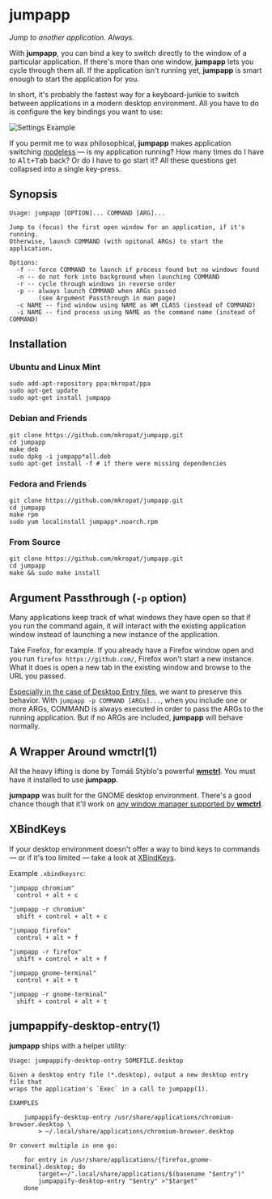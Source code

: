 # jumpapp

*Jump to another application. Always.*

With **jumpapp**, you can bind a key to switch directly to the window of a particular application.  If there's more than one window, **jumpapp** lets you cycle through them all.  If the application isn't running yet, **jumpapp** is smart enough to start the application for you.

In short, it's probably the fastest way for a keyboard-junkie to switch between applications in a modern desktop environment.  All you have to do is configure the key bindings you want to use:

![Settings Example](http://i.imgur.com/dAj8NDZ.png "On Ubuntu it's under All Settings → Keyboard → Shortcuts")

If you permit me to wax philosophical, **jumpapp** makes application switching [modeless](https://en.wikipedia.org/wiki/Mode_%28computer_interface%29) — is my application running?  How many times do I have to <kbd>Alt+Tab</kbd> back?  Or do I have to go start it?  All these questions get collapsed into a single key-press.

## Synopsis

    Usage: jumpapp [OPTION]... COMMAND [ARG]...

    Jump to (focus) the first open window for an application, if it's running.
    Otherwise, launch COMMAND (with opitonal ARGs) to start the application.

    Options:
      -f -- force COMMAND to launch if process found but no windows found
      -n -- do not fork into background when launching COMMAND
      -r -- cycle through windows in reverse order
      -p -- always launch COMMAND when ARGs passed
            (see Argument Passthrough in man page)
      -c NAME -- find window using NAME as WM_CLASS (instead of COMMAND)
      -i NAME -- find process using NAME as the command name (instead of COMMAND)

## Installation

### Ubuntu and Linux Mint

    sudo add-apt-repository ppa:mkropat/ppa
    sudo apt-get update
    sudo apt-get install jumpapp

### Debian and Friends

    git clone https://github.com/mkropat/jumpapp.git
    cd jumpapp
    make deb
    sudo dpkg -i jumpapp*all.deb
    sudo apt-get install -f	# if there were missing dependencies

### Fedora and Friends

    git clone https://github.com/mkropat/jumpapp.git
    cd jumpapp
    make rpm
    sudo yum localinstall jumpapp*.noarch.rpm

### From Source

    git clone https://github.com/mkropat/jumpapp.git
    cd jumpapp
    make && sudo make install

## Argument Passthrough (`-p` option)

Many applications keep track of what windows they have open so that if you run
the command again, it will interact with the existing application window
instead of launching a new instance of the application.

Take Firefox, for example. If you already have a Firefox window open and you
run `firefox https://github.com/`, Firefox won't start a new instance. What it
does is open a new tab in the existing window and browse to the URL you passed.

[Especially in the case of Desktop Entry files](#jumpappify-desktop-entry1), we
want to preserve this behavior. With `jumpapp -p COMMAND [ARGs]...`, when you
include one or more ARGs, COMMAND is always executed in order to pass the ARGs
to the running application. But if no ARGs are included, **jumpapp** will
behave normally.

## A Wrapper Around wmctrl(1)

All the heavy lifting is done by Tomáš Stýblo's powerful
[**wmctrl**](http://tomas.styblo.name/wmctrl/). You must have it installed to
use **jumpapp**.

**jumpapp** was built for the GNOME desktop environment. There's a good chance
though that it'll work on [any window manager supported by
**wmctrl**](http://tomas.styblo.name/wmctrl/#about).

## XBindKeys

If your desktop environment doesn't offer a way to bind keys to commands — or if it's too limited — take a look at [XBindKeys](http://www.nongnu.org/xbindkeys/xbindkeys.html).

Example `.xbindkeysrc`:

    "jumpapp chromium"
      control + alt + c
    
    "jumpapp -r chromium"
      shift + control + alt + c
    
    "jumpapp firefox"
      control + alt + f
    
    "jumpapp -r firefox"
      shift + control + alt + f
    
    "jumpapp gnome-terminal"
      control + alt + t
    
    "jumpapp -r gnome-terminal"
      shift + control + alt + t

## jumpappify-desktop-entry(1)

**jumpapp** ships with a helper utility:

    Usage: jumpappify-desktop-entry SOMEFILE.desktop

    Given a desktop entry file (*.desktop), output a new desktop entry file that
    wraps the application's `Exec` in a call to jumpapp(1).

    EXAMPLES

        jumpappify-desktop-entry /usr/share/applications/chromium-browser.desktop \
            > ~/.local/share/applications/chromium-browser.desktop

    Or convert multiple in one go:

        for entry in /usr/share/applications/{firefox,gnome-terminal}.desktop; do
            target=~/".local/share/applications/$(basename "$entry")"
            jumpappify-desktop-entry "$entry" >"$target"
        done
